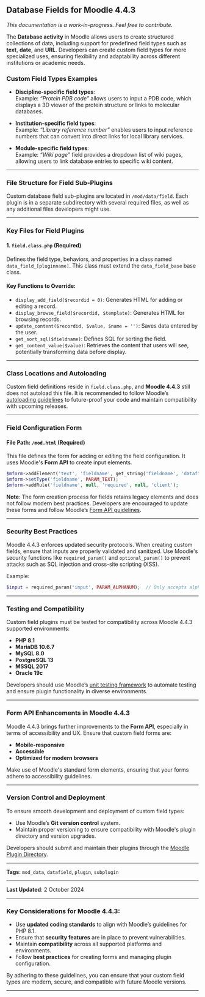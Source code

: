 

## **Database Fields for Moodle 4.4.3**

*This documentation is a work-in-progress. Feel free to contribute.*

The **Database activity** in Moodle allows users to create structured collections of data, including support for predefined field types such as **text**, **date**, and **URL**. Developers can create custom field types for more specialized uses, ensuring flexibility and adaptability across different institutions or academic needs.

### **Custom Field Types Examples**
- **Discipline-specific field types**:  
  Example: *“Protein PDB code”* allows users to input a PDB code, which displays a 3D viewer of the protein structure or links to molecular databases.
  
- **Institution-specific field types**:  
  Example: *“Library reference number”* enables users to input reference numbers that can convert into direct links for local library services.
  
- **Module-specific field types**:  
  Example: *“Wiki page”* field provides a dropdown list of wiki pages, allowing users to link database entries to specific wiki content.

---

### **File Structure for Field Sub-Plugins**

Custom database field sub-plugins are located in `/mod/data/field`. Each plugin is in a separate subdirectory with several required files, as well as any additional files developers might use.

---

### **Key Files for Field Plugins**

#### **1. `field.class.php` (Required)**
Defines the field type, behaviors, and properties in a class named `data_field_[pluginname]`. This class must extend the `data_field_base` base class.

#### **Key Functions to Override:**
- `display_add_field($recordid = 0)`: Generates HTML for adding or editing a record.
- `display_browse_field($recordid, $template)`: Generates HTML for browsing records.
- `update_content($recordid, $value, $name = '')`: Saves data entered by the user.
- `get_sort_sql($fieldname)`: Defines SQL for sorting the field.
- `get_content_value($value)`: Retrieves the content that users will see, potentially transforming data before display.

---

### **Class Locations and Autoloading**

Custom field definitions reside in `field.class.php`, and **Moodle 4.4.3** still does not autoload this file. It is recommended to follow Moodle’s [autoloading guidelines](https://moodledev.io/docs/guidelines/files/autoloading) to future-proof your code and maintain compatibility with upcoming releases.

---

### **Field Configuration Form**

#### **File Path:** `/mod.html` (Required)

This file defines the form for adding or editing the field configuration. It uses Moodle's **Form API** to create input elements.

```php
$mform->addElement('text', 'fieldname', get_string('fieldname', 'datafield_[pluginname]'), 'size="30"');
$mform->setType('fieldname', PARAM_TEXT);
$mform->addRule('fieldname', null, 'required', null, 'client');
```

**Note**: The form creation process for fields retains legacy elements and does not follow modern best practices. Developers are encouraged to update these forms and follow Moodle’s [Form API guidelines](https://moodledev.io/docs/apis/core/dml/moodleform).

---

### **Security Best Practices**

Moodle 4.4.3 enforces updated security protocols. When creating custom fields, ensure that inputs are properly validated and sanitized. Use Moodle's security functions like `required_param()` and `optional_param()` to prevent attacks such as SQL injection and cross-site scripting (XSS).

Example:

```php
$input = required_param('input', PARAM_ALPHANUM);  // Only accepts alphanumeric characters
```

---

### **Testing and Compatibility**

Custom field plugins must be tested for compatibility across Moodle 4.4.3 supported environments:
- **PHP 8.1**
- **MariaDB 10.6.7**
- **MySQL 8.0**
- **PostgreSQL 13**
- **MSSQL 2017**
- **Oracle 19c**

Developers should use Moodle’s [unit testing framework](https://moodledev.io/docs/apis/core/testing/phpunit) to automate testing and ensure plugin functionality in diverse environments.

---

### **Form API Enhancements in Moodle 4.4.3**

Moodle 4.4.3 brings further improvements to the **Form API**, especially in terms of accessibility and UX. Ensure that custom field forms are:
- **Mobile-responsive**
- **Accessible**
- **Optimized for modern browsers**

Make use of Moodle's standard form elements, ensuring that your forms adhere to accessibility guidelines.

---

### **Version Control and Deployment**

To ensure smooth development and deployment of custom field types:
- Use Moodle’s **Git version control** system.
- Maintain proper versioning to ensure compatibility with Moodle's plugin directory and version upgrades.
  
Developers should submit and maintain their plugins through the [Moodle Plugin Directory](https://moodle.org/plugins).

---

**Tags**: `mod_data`, `datafield`, `plugin`, `subplugin`

---

**Last Updated**: 2 October 2024

---

### **Key Considerations for Moodle 4.4.3:**
- Use **updated coding standards** to align with Moodle’s guidelines for PHP 8.1.
- Ensure that **security features** are in place to prevent vulnerabilities.
- Maintain **compatibility** across all supported platforms and environments.
- Follow **best practices** for creating forms and managing plugin configuration.

By adhering to these guidelines, you can ensure that your custom field types are modern, secure, and compatible with future Moodle versions.

---
